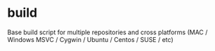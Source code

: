 # build
Base build script for multiple repositories and cross platforms (MAC / Windows MSVC / Cygwin / Ubuntu / Centos / SUSE / etc)
